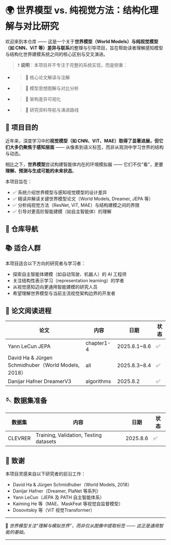 # **🌍 世界模型 vs. 纯视觉方法：结构化理解与对比研究**

欢迎来到本仓库 —— 这是一个关于**世界模型（World Models）与纯视觉模型（如 CNN、ViT 等）差异与联系**的整理与引导项目，旨在帮助读者理解感知模型与结构化世界建模系统之间的核心区别与交叉演进。

> ❗ **说明**：本项目并不专注于完整的系统实现，而是侧重：

- > 📖 核心论文解读与注解

- > 🧠 模型思想图解与对比分析

- > 🔁 架构差异可视化

- > 🔗 研究资料导航与演进路线

## **🎯 项目目的**

近年来，深度学习中的**视觉模型（如 CNN、ViT、MAE）取得了显著进展，但它们大多仍聚焦于感知层面** —— 从像素到语义标签，而非从观测中学习世界的结构与动态。

相比之下，**世界模型**尝试构建智能体内在的环境模拟器 —— 它们不仅“看”，更要**理解、预测与生成可能的未来状态**。

本项目旨在：

- ✅ 系统介绍世界模型与感知视觉模型的设计差异
- ✅ 精读并解读关键世界模型论文（World Models, Dreamer, JEPA 等）
- ✅ 分析纯视觉方法（ResNet, ViT, MAE）与结构建模之间的界限
- ✅ 引导对更高阶智能建模（如自主智能体）的理解

## **🧭 仓库导航**

## **📚 适合人群**

本项目适合以下方向的研究者与学习者：

- 探索自主智能体建模（如自动驾驶、机器人）的 AI 工程师
- 关注结构性表示学习（representation learning）的学者
- 从视觉感知迈向更通用智能建模的研究人员
- 希望理解世界模型与当前主流视觉架构边界的开发者

## **📖 论文阅读进程**

| 论文                                                | 内容       | 日期         | 状态 |
| --------------------------------------------------- | ---------- | ------------ | ---- |
| Yann LeCun JEPA                                     | chapter1-4 | 2025.8.1~8.6 | ✅    |
| David Ha & Jürgen Schmidhuber（World Models, 2018） | all        | 2025.8.3~8.4 | ✅    |
| Danijar Hafner DreamerV3                            | algorithms | 2025.8.2     | ✅    |

## 🪡 数据集准备

| 数据集  | 内容                                   | 日期     | 状态 |
| ------- | -------------------------------------- | -------- | ---- |
| CLEVRER | Training, Validation, Testing datasets | 2025.8.6 | ✅    |

## **🤝 致谢**

本项目灵感来自以下研究者的前沿工作：

- David Ha & Jürgen Schmidhuber（World Models, 2018）
- Danijar Hafner（Dreamer, PlaNet 等系列）
- Yann LeCun（JEPA 及 PATH 自主智能体系）
- Kaiming He 等（MAE、MaskFeat 等视觉自监督模型）
- Dosovitskiy 等（ViT 视觉Transformer）

------

🧠 *世界模型关注“理解与模拟世界”，而非仅从图像中提取标签 —— 这正是通用智能的基础。*

------

